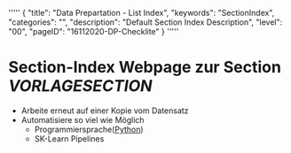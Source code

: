 '''''
{
"title": "Data Prepartation - List Index",
"keywords": "SectionIndex",
"categories": "",
"description": "Default Section Index Description",
"level": "00",
"pageID": "16112020-DP-Checklite"
}
'''''


<h1>Section-Index Webpage zur Section <i>VORLAGESECTION</i></h1>

- Arbeite erneut auf einer Kopie vom Datensatz
- Automatisiere so viel wie Möglich
  - Programmiersprache([Python](15112020-SectionIndexPython))
  - SK-Learn Pipelines